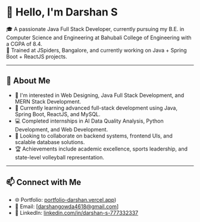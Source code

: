 # 👋 Hello, I'm Darshan S

🎓 A passionate Java Full Stack Developer, currently pursuing my B.E. in Computer Science and Engineering at Bahubali College of Engineering with a CGPA of 8.4.  
💼 Trained at JSpiders, Bangalore, and currently working on Java + Spring Boot + ReactJS projects.  

---

## 🚀 About Me

- 👀 I'm interested in Web Designing, Java Full Stack Development, and MERN Stack Development.
- 🌱 Currently learning advanced full-stack development using Java, Spring Boot, ReactJS, and MySQL.
- 💻 Completed internships in AI Data Quality Analysis, Python Development, and Web Development.
- 🤝 Looking to collaborate on backend systems, frontend UIs, and scalable database solutions.
- 🏆 Achievements include academic excellence, sports leadership, and state-level volleyball representation.

---

## 📫 Connect with Me

- 🌐 Portfolio: [portfolio-darshan.vercel.app](https://github.com/DARSHANGOWDA-S/DARSHANGOWDA-S/edit/main/README.md))  
- 📧 Email: [darshangowda4618@gmail.com]
- 🔗 LinkedIn: [linkedin.com/in/darshan-s-777332337](https://www.linkedin.com/in/darshan-s-777332337/)  



